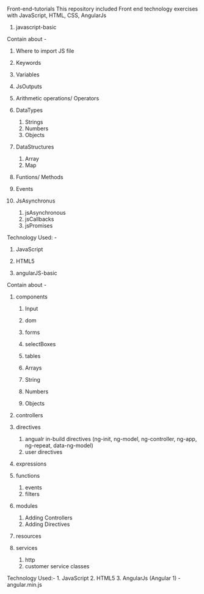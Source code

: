Front-end-tutorials
This repository included Front end technology exercises with JavaScript, HTML, CSS, AngularJs 

1. javascript-basic

Contain about - 
  1. Where to import JS file
  2. Keywords
  3. Variables
  4. JsOutputs
  5. Arithmetic operations/ Operators
  6. DataTypes
      1. Strings
      2. Numbers
      3. Objects
      
  7. DataStructures
      1. Array
      2. Map
      
  8. Funtions/ Methods
  9. Events
  10. JsAsynchronus
      1. jsAsynchronous
      2. jsCallbacks
      3. jsPromises
  
Technology Used: - 
  1. JavaScript
  2. HTML5
  


2. angularJS-basic

Contain about - 
  1. components
      1. Input
      2. dom
      3. forms
      4. selectBoxes
      5. tables
      6. Arrays
      
      7. String
      8. Numbers
      9. Objects
      
  2. controllers
  3. directives
      1. angualr in-build directives (ng-init, ng-model, ng-controller, ng-app, ng-repeat, data-ng-model)
      2. user directives
  4. expressions
  5. functions
      1. events
      2. filters
  6. modules
      1. Adding Controllers
      2. Adding Directives
      
  7. resources
  8. services
      1. http
      2. customer service classes

Technology Used:-
    1. JavaScript
    2. HTML5
    3. AngularJs (Angular 1) - angular.min.js
    



